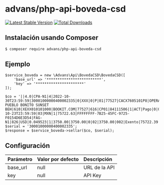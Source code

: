 # advans/php-api-boveda-csd

[![Latest Stable Version](https://img.shields.io/packagist/v/advans/php-api-boveda-csd?style=flat-square)](https://packagist.org/packages/advans/php-api-boveda-csd)
[![Total Downloads](https://img.shields.io/packagist/dt/advans/php-api-boveda-csd?style=flat-square)](https://packagist.org/packages/advans/php-api-boveda-csd)

## Instalación usando Composer

```sh
$ composer require advans/php-api-boveda-csd
```

## Ejemplo

````
$service_boveda = new \Advans\Api\BovedaCSD\BovedaCSD([
    'base_url' => '*************************',
    'key' => '**********************'
]);

$co = '||4.0|CPA-N1|4|2022-10-30T23:59:59|30001000000400002335|0|XXX|0|P|01|77527|CACX7605101P8|OPERADORA PUEBLO BONITO SUNSET BEH|610|XEXX010101000|BOOKIT.COM|77527|616|CP01|84111506|1|ACT|Pago|0|0|01|2.0|75722.39|75722.63|2022-10-23T23:59:59|03|MXN|1|75722.63|FFFFFFFF-7B25-45FC-9725-F0154D6E3D54|FAG-N1|826|USD|0.049523|1|3750.00|3750.00|0|02|3750.00|002|Exento|75722.39|002|Exento||'
$serial = '30001000000400002335';
$response = $service_boveda->sellar($co, $serial);
````

## Configuración

| Parámetro | Valor por defecto | Descripción |
| :--- | :--- | :--- |
| base_url | null | URL de la API |
| key | null | API Key |
